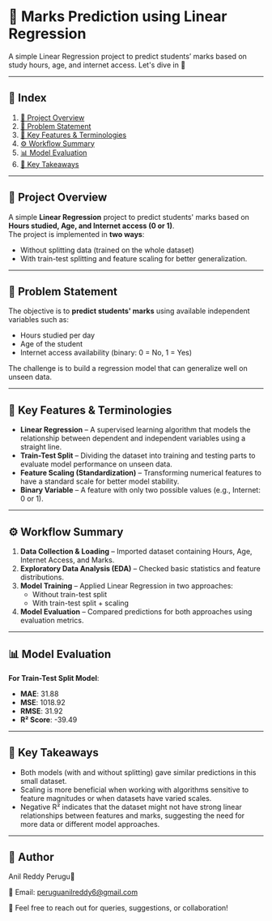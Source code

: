 # 📘 Marks Prediction using Linear Regression

A simple Linear Regression project to predict students’ marks based on study hours, age, and internet access. Let's dive in 🚀

---

## 📑 **Index**
1. [📌 Project Overview](#-project-overview)  
2. [🎯 Problem Statement](#-problem-statement)  
3. [🧠 Key Features & Terminologies](#-key-features--terminologies)  
4. [⚙️ Workflow Summary](#️-workflow-summary)  
5. [📊 Model Evaluation](#-model-evaluation)  
6. [🔢 Key Takeaways](#-key-takeaways)  

---

## 📌 **Project Overview**
A simple **Linear Regression** project to predict students' marks based on **Hours studied, Age, and Internet access (0 or 1)**.  
The project is implemented in **two ways**:
- Without splitting data (trained on the whole dataset)  
- With train-test splitting and feature scaling for better generalization.

---

## 🎯 **Problem Statement**
The objective is to **predict students' marks** using available independent variables such as:
- Hours studied per day  
- Age of the student  
- Internet access availability (binary: 0 = No, 1 = Yes)  

The challenge is to build a regression model that can generalize well on unseen data.

---

## 🧠 **Key Features & Terminologies**
- **Linear Regression** – A supervised learning algorithm that models the relationship between dependent and independent variables using a straight line.  
- **Train-Test Split** – Dividing the dataset into training and testing parts to evaluate model performance on unseen data.  
- **Feature Scaling (Standardization)** – Transforming numerical features to have a standard scale for better model stability.  
- **Binary Variable** – A feature with only two possible values (e.g., Internet: 0 or 1).

---

## ⚙️ **Workflow Summary**
1. **Data Collection & Loading** – Imported dataset containing Hours, Age, Internet Access, and Marks.  
2. **Exploratory Data Analysis (EDA)** – Checked basic statistics and feature distributions.  
3. **Model Training** – Applied Linear Regression in two approaches:
   - Without train-test split
   - With train-test split + scaling  
4. **Model Evaluation** – Compared predictions for both approaches using evaluation metrics.  

---

## 📊 **Model Evaluation**
**For Train-Test Split Model**:
- **MAE**: 31.88  
- **MSE**: 1018.92  
- **RMSE**: 31.92  
- **R² Score**: -39.49  

---

## 🔢 **Key Takeaways**
- Both models (with and without splitting) gave similar predictions in this small dataset.  
- Scaling is more beneficial when working with algorithms sensitive to feature magnitudes or when datasets have varied scales.  
- Negative R² indicates that the dataset might not have strong linear relationships between features and marks, suggesting the need for more data or different model approaches.  

---

## 📇 Author

Anil Reddy Perugu💝

📧 Email: peruguanilreddy6@gmail.com

📍 Feel free to reach out for queries, suggestions, or collaboration!
